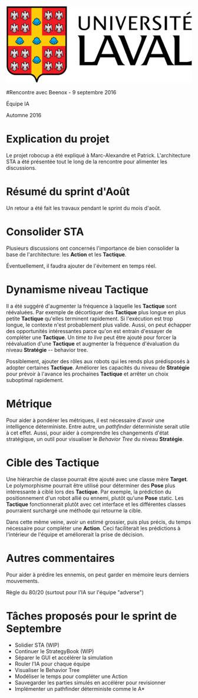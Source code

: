 ![UL_Logo](https://github.com/RoboCupULaval/Admin/blob/master/scrum/ul_logo.png)


#Rencontre avec Beenox - 9 septembre 2016

Équipe IA

Automne 2016

# Explication du projet

Le projet robocup a été expliqué à Marc-Alexandre et Patrick.
L'architecture STA a été présentée tout le long de la rencontre pour alimenter les discussions.

# Résumé du sprint d'Août

Un retour a été fait les travaux pendant le sprint du mois d'août.

# Consolider STA

Plusieurs discussions ont concernés l'importance de bien consolider la base de l'architecture: les **Action** et les **Tactique**.

Éventuellement, il faudra ajouter de l'évitement en temps réel.

# Dynamisme niveau Tactique

Il a été suggéré d'augmenter la fréquence à laquelle les **Tactique** sont réévaluées.
Par exemple de décortiquer des **Tactique** plus longue en plus petite **Tactique** qu'elles terminent rapidement.
Si l'exécution est trop longue, le contexte n'est probablement plus valide.
Aussi, on peut échapper des opportunités intéressantes parce qu'on est entrain d'essayer de compléter une **Tactique**.
Un *time to live* peut être ajouté pour forcer la réévaluation d'une **Tactique** et augmenter la fréquence d'évaluation
du niveau **Stratégie** -- behavior tree.

Possiblement, ajouter des rôles aux robots qui les rends plus prédisposés à adopter certaines **Tactique**.
Améliorer les capacités du niveau de **Stratégie** pour prévoir à l'avance les prochaines **Tactique** et arrêter un choix suboptimal rapidement.

# Métrique

Pour aider à pondérer les métriques, il est nécessaire d'avoir une intelligence déterministe.
Entre autre, un *pathfinder* déterministe serait utile à cet effet.
Aussi, pour aider à comprendre les changements d'état stratégique, un outil pour visualiser le *Behavior Tree* du niveau
**Stratégie**.

# Cible des Tactique

Une hiérarchie de classe pourrait être ajouté avec une classe mère **Target**.
Le polymorphisme pourrait être utilisé pour déterminer des **Pose** plus intéressante à ciblé lors des **Tactique**.
Par exemple, la prédiction du positionnement d'un robot allié ou ennemi, plutôt qu'une **Pose** static.
Les **Tactique** fonctionnerait plutôt avec cet interface et les différentes classes pourraient surchargé une méthode qui retourne la cible.

Dans cette même veine, avoir un estimé grossier, puis plus précis, du temps nécessaire pour compléter une **Action**.
Ceci faciliterait les prédictions à l'intérieur de l'équipe et améliorerait la prise de décision.

# Autres commentaires

Pour aider à prédire les ennemis, on peut garder en mémoire leurs derniers mouvements.

Règle du 80/20 (surtout pour l'IA sur l'équipe "adverse")

# Tâches proposés pour le sprint de Septembre

- Solidier STA (WIP)
- Continuer le StrategyBook (WIP)
- Séparer le GUI et accélérer la simulation
- Rouler l'IA pour chaque équipe
- Visualiser le Behavior Tree
- Modéliser le temps pour compléter une Action
- Sauvegarder les parties simulés en accélérer pour revisionner
- Implémenter un pathfinder déterministe comme le A*
